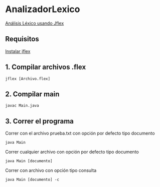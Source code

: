 # AnalizadorLexico

[Análisis Léxico usando Jflex](https://jonathanbucaro.com/2015/04/26/analisis-lexico-usando-jflex/)

## Requisitos

[Instalar jflex](https://jonathanbucaro.com/2015/04/11/instalacion-jflex/)

## 1. Compilar archivos .flex

```
jflex [Archivo.flex]
```

## 2. Compilar main

```
javac Main.java
```

## 3. Correr el programa

Correr con el archivo prueba.txt con opción por defecto tipo documento
```
java Main
```
Correr cualquier archivo con opción por defecto tipo documento
```
java Main [documento]
```
Correr con archivo con opción tipo consulta
```
java Main [documento] -c
```

